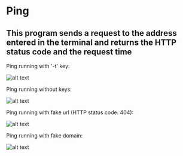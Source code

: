 # Ping
## This program sends a request to the address entered in the terminal and returns the HTTP status code and the request time

Ping running with '-t' key:

![alt text](https://github.com/Ovvertone/Ping/blob/master/skrin1.jpg)

Ping running without keys:

![alt text](https://github.com/Ovvertone/Ping/blob/master/skrin4.jpg)

Ping running with fake url (HTTP status code: 404):

![alt text](https://github.com/Ovvertone/Ping/blob/master/skrin2.jpg)

Ping running with fake domain:

![alt text](https://github.com/Ovvertone/Ping/blob/master/skrin3.jpg)

